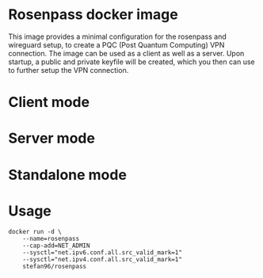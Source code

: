# Rosenpass docker image

This image provides a minimal configuration for the rosenpass and wireguard setup, to create a PQC (Post Quantum Computing) VPN connection. 
The image can be used as a client as well as a server. Upon startup, a public and private keyfile will be created, which you then can use to further setup the VPN connection. 

# Client mode

# Server mode

# Standalone mode

# Usage

```
docker run -d \
    --name=rosenpass
    --cap-add=NET_ADMIN
    --sysctl="net.ipv6.conf.all.src_valid_mark=1"
    --sysctl="net.ipv4.conf.all.src_valid_mark=1"
    stefan96/rosenpass
```